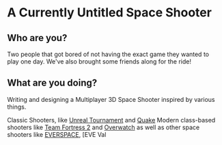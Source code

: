 <h1>A Currently Untitled Space Shooter</h1>
<h2>Who are you? </h2>
Two people that got bored of not having the exact game they wanted to play one day. We've also brought some friends along for the ride!
<h2>What are you doing?</h2>
Writing and designing a Multiplayer 3D Space Shooter inspired by various things.

Classic Shooters, like [Unreal Tournament](https://en.wikipedia.org/wiki/Unreal_Tournament) and [Quake](https://en.wikipedia.org/wiki/Quake_(series))
Modern class-based shooters like [Team Fortress 2](https://en.wikipedia.org/wiki/Team_Fortress_2) and [Overwatch](https://en.wikipedia.org/wiki/Overwatch_(video_game))
as well as other space shooters like [EVERSPACE](https://everspace-game.com/), [EVE Val
<!--stackedit_data:
eyJoaXN0b3J5IjpbLTgzNzk5NjU3NiwtNjAyNjEyNzA3LC0xOT
YwMjcyMzE2LC0xMjAyODYxNTA3LC0yNDUzMjI5NDQsNDMxMjgx
MDAyXX0=
-->
